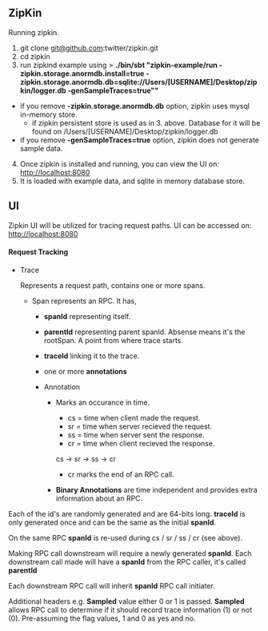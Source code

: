 ## ZipKin ##

Running zipkin.

1. git clone git@github.com:twitter/zipkin.git
2. cd zipkin
3. run zipkind example using > **./bin/sbt "zipkin-example/run -zipkin.storage.anormdb.install=true -zipkin.storage.anormdb.db=sqlite://Users/[USERNAME]/Desktop/zipkin/logger.db -genSampleTraces=true""**
  * if you remove **-zipkin.storage.anormdb.db** option, zipkin uses mysql in-memory store.
    * if zipkin persistent store is used as in 3. above. Database for it will be found on /Users/[USERNAME]/Desktop/zipkin/logger.db
  * if you remove **-genSampleTraces=true** option, zipkin does not generate sample data.
4. Once zipkin is installed and running, you can view the UI on: [http://localhost:8080](http://localhost:8080)
5. It is loaded with example data, and sqlite in memory database store.

## UI ##

Zipkin UI will be utilized for tracing request paths. UI can be accessed on: [http://localhost:8080](http://localhost:8080)

#### Request Tracking ####

- Trace 
  
  Represents a request path, contains one or more spans.

  - Span represents an RPC. It has,
  
    - **spanId** representing itself. 
    - **parentId** representing parent spanId. Absense means it's the rootSpan. A point from where trace starts.
    - **traceId** linking it to the trace.
    - one or more **annotations**
    
    - Annotation
      - Marks an occurance in time.
        - cs = time when client made the request.
        - sr = time when server recieved the request.
        - ss = time when server sent the response.
        - cr = time when client recieved the response.
        
        cs -> sr -> ss -> cr

        - cr marks the end of an RPC call.
      
      - **Binary Annotations** are time independent and provides extra information about an RPC.
      
Each of the id's are randomly generated and are 64-bits long. **traceId** is only generated once and can be the same as the initial **spanId**. 

On the same RPC **spanId** is re-used during cs / sr / ss / cr (see above). 

Making RPC call downstream will require a newly generated **spanId**. Each downstream call made will have a **spanId** from the RPC caller, it's called **parentId**

Each downstream RPC call will inherit **spanId** RPC call initiater.

Additional headers e.g. **Sampled** value either 0 or 1 is passed. **Sampled** allows RPC call to determine if it should record trace information (1) or not (0). Pre-assuming the flag values, 1 and 0 as yes and no.

